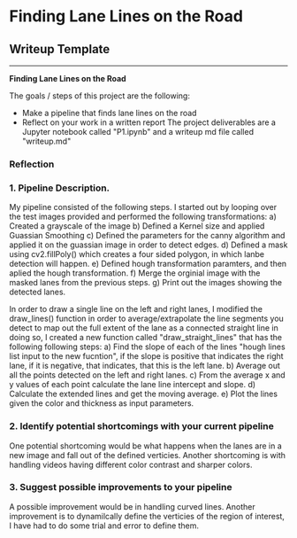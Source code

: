 # **Finding Lane Lines on the Road** 

## Writeup Template

---

**Finding Lane Lines on the Road**

The goals / steps of this project are the following:
* Make a pipeline that finds lane lines on the road
* Reflect on your work in a written report
The project  deliverables are a Jupyter notebook called "P1.ipynb" and a writeup md file called "writeup.md"


### Reflection

### 1. Pipeline Description.

My pipeline consisted of the following steps.
I started out by looping over the test images provided and performed the following transformations:
	a) Created a grayscale of the image
	b) Defined a Kernel size and applied Guassian Smoothing
	c) Defined the parameters for the canny algorithm and applied it on the guassian image in order to detect edges.
	d) Defined a mask using cv2.fillPoly() which creates a four sided polygon, in which lanbe detection will happen.
	e) Defined hough transformation paramters, and then aplied the hough transformation.
	f) Merge the orginial image with the masked lanes from the previous steps.
	g) Print out the images showing the detected lanes.  

In order to draw a single line on the left and right lanes, I modified the draw_lines() function in order to
average/extrapolate the line segments you detect to map out the full extent of the lane as a connected straight line
in doing so, I created a new function called "draw_straight_lines" that has the following following steps:
	a) Find the slope of each of the lines "hough lines list input to the new fucntion", if the slope is positive
	that indicates the right lane, if it is negative, that indicates, that this is the left lane.
	b) Average out all the points detected on the left and right lanes.
	c) From the average x and y values of each point calculate the lane line intercept and slope.
	d) Calculate the extended lines and get the moving average.
	e) Plot the lines given the color and thickness as input parameters.


### 2. Identify potential shortcomings with your current pipeline
One potential shortcoming would be what happens when the lanes are in a new image and fall out of the defined verticies.
Another shortcoming is with handling videos having different color contrast and sharper colors. 


### 3. Suggest possible improvements to your pipeline

A possible improvement would be in handling curved lines.
Another improvement is to dynamilcally define the verticies of the region of interest, I have had to do some trial and error to define them.
